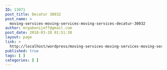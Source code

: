 ```yaml
---
ID: 13071
post_title: Decatur 30032
post_name: >
  moving-services-moving-services-moving-services-decatur-30032
author: mrgabonijeff@gmail.com
post_date: 2018-03-28 01:51:38
layout: page
link: >
  http://localhost/wordpress/moving-services-moving-services-moving-services-decatur-30032/
published: true
tags: [ ]
categories: [ ]
---
```

